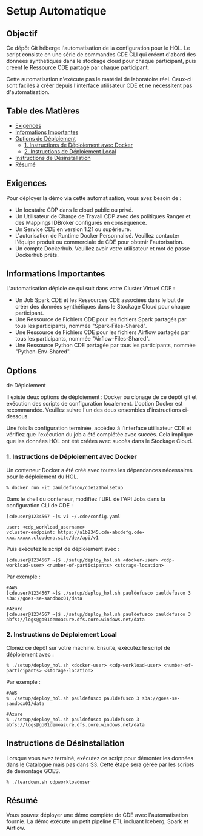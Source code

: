 # Setup Automatique

## Objectif

Ce dépôt Git héberge l'automatisation de la configuration pour le HOL. Le script consiste en une série de commandes CDE CLI qui créent d'abord des données synthétiques dans le stockage cloud pour chaque participant, puis créent le Ressource CDE partagé par chaque participant.

Cette automatisation n'exécute pas le matériel de laboratoire réel. Ceux-ci sont faciles à créer depuis l'interface utilisateur CDE et ne nécessitent pas d'automatisation.

## Table des Matières

* [Exigences](https://github.com/pdefusco/CDE_121_HOL/blob/main/step_by_step_guides/french/part_00_setup.md#exigences)
* [Informations Importantes](https://github.com/pdefusco/CDE_121_HOL/blob/main/step_by_step_guides/french/part_00_setup.md#informations-importantes)
* [Options de Déploiement](https://github.com/pdefusco/CDE_121_HOL/blob/main/step_by_step_guides/french/part_00_setup.md#options-de-déploiement)
  * [1. Instructions de Déploiement avec Docker](https://github.com/pdefusco/CDE_121_HOL/blob/main/step_by_step_guides/french/part_00_setup.md#1-instructions-de-déploiement-avec-docker)
  * [2. Instructions de Déploiement Local](https://github.com/pdefusco/CDE_121_HOL/blob/main/step_by_step_guides/french/part_00_setup.md#2-instructions-de-déploiement-local)
* [Instructions de Désinstallation](https://github.com/pdefusco/CDE_121_HOL/blob/main/step_by_step_guides/french/part_00_setup.md#instructions-de-désinstallation)
* [Résumé](https://github.com/pdefusco/CDE_121_HOL/blob/main/step_by_step_guides/french/part_00_setup.md#résumé)

## Exigences

Pour déployer la démo via cette automatisation, vous avez besoin de :

* Un locataire CDP dans le cloud public ou privé.
* Un Utilisateur de Charge de Travail CDP avec des politiques Ranger et des Mappings IDBroker configurés en conséquence.
* Un Service CDE en version 1.21 ou supérieure.
* L'autorisation de Runtime Docker Personnalisé. Veuillez contacter l'équipe produit ou commerciale de CDE pour obtenir l'autorisation.
* Un compte Dockerhub. Veuillez avoir votre utilisateur et mot de passe Dockerhub prêts.

## Informations Importantes

L'automatisation déploie ce qui suit dans votre Cluster Virtuel CDE :

* Un Job Spark CDE et les Ressources CDE associées dans le but de créer des données synthétiques dans le Stockage Cloud pour chaque participant.
* Une Ressource de Fichiers CDE pour les fichiers Spark partagés par tous les participants, nommée "Spark-Files-Shared".
* Une Ressource de Fichiers CDE pour les fichiers Airflow partagés par tous les participants, nommée "Airflow-Files-Shared".
* Une Ressource Python CDE partagée par tous les participants, nommée "Python-Env-Shared".

## Options

 de Déploiement

Il existe deux options de déploiement : Docker ou clonage de ce dépôt git et exécution des scripts de configuration localement. L'option Docker est recommandée. Veuillez suivre l'un des deux ensembles d'instructions ci-dessous.

Une fois la configuration terminée, accédez à l'interface utilisateur CDE et vérifiez que l'exécution du job a été complétée avec succès. Cela implique que les données HOL ont été créées avec succès dans le Stockage Cloud.

### 1. Instructions de Déploiement avec Docker

Un conteneur Docker a été créé avec toutes les dépendances nécessaires pour le déploiement du HOL.

```
% docker run -it pauldefusco/cde121holsetup
```

Dans le shell du conteneur, modifiez l'URL de l'API Jobs dans la configuration CLI de CDE :

```
[cdeuser@1234567 ~]$ vi ~/.cde/config.yaml

user: <cdp_workload_username>
vcluster-endpoint: https://a1b2345.cde-abcdefg.cde-xxx.xxxxx.cloudera.site/dex/api/v1
```

Puis exécutez le script de déploiement avec :

```
[cdeuser@1234567 ~]$ ./setup/deploy_hol.sh <docker-user> <cdp-workload-user> <number-of-participants> <storage-location>
```

Par exemple :

```
#AWS
[cdeuser@1234567 ~]$ ./setup/deploy_hol.sh pauldefusco pauldefusco 3 s3a://goes-se-sandbox01/data
```

```
#Azure
[cdeuser@1234567 ~]$ ./setup/deploy_hol.sh pauldefusco pauldefusco 3 abfs://logs@go01demoazure.dfs.core.windows.net/data
```

### 2. Instructions de Déploiement Local

Clonez ce dépôt sur votre machine. Ensuite, exécutez le script de déploiement avec :

```
% ./setup/deploy_hol.sh <docker-user> <cdp-workload-user> <number-of-participants> <storage-location>
```

Par exemple :

```
#AWS
% ./setup/deploy_hol.sh pauldefusco pauldefusco 3 s3a://goes-se-sandbox01/data
```

```
#Azure
% ./setup/deploy_hol.sh pauldefusco pauldefusco 3 abfs://logs@go01demoazure.dfs.core.windows.net/data
```

## Instructions de Désinstallation

Lorsque vous avez terminé, exécutez ce script pour démonter les données dans le Catalogue mais pas dans S3. Cette étape sera gérée par les scripts de démontage GOES.

```
% ./teardown.sh cdpworkloaduser
```

## Résumé

Vous pouvez déployer une démo complète de CDE avec l'automatisation fournie. La démo exécute un petit pipeline ETL incluant Iceberg, Spark et Airflow.
